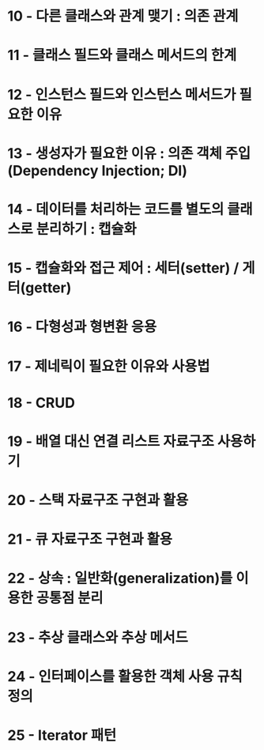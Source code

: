# 10 - 다른 클래스와 관계 맺기 : 의존 관계

# 11 - 클래스 필드와 클래스 메서드의 한계
# 12 - 인스턴스 필드와 인스턴스 메서드가 필요한 이유

# 13 - 생성자가 필요한 이유 : 의존 객체 주입(Dependency Injection; DI)

# 14 - 데이터를 처리하는 코드를 별도의 클래스로 분리하기 : 캡슐화
# 15 - 캡슐화와 접근 제어 : 세터(setter) / 게터(getter)

# 16 - 다형성과 형변환 응용
# 17 - 제네릭이 필요한 이유와 사용법

# 18 - CRUD

# 19 - 배열 대신 연결 리스트 자료구조 사용하기
# 20 - 스택 자료구조 구현과 활용
# 21 - 큐 자료구조 구현과 활용

# 22 - 상속 : 일반화(generalization)를 이용한 공통점 분리
# 23 - 추상 클래스와 추상 메서드
# 24 - 인터페이스를 활용한 객체 사용 규칙 정의
# 25 - Iterator 패턴
 